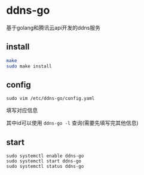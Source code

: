 # ddns-go

基于golang和腾讯云api开发的ddns服务

## install

``` bash
make
sudo make install
```

## config

```
sudo vim /etc/ddns-go/config.yaml
```
填写对应信息

其中id可以使用 `ddns-go -l` 查询(需要先填写完其他信息)

## start

```
sudo systemctl enable ddns-go
sudo systemctl start ddns-go
sudo systemctl status ddns-go
```
